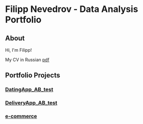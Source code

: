 # Filipp Nevedrov - Data Analysis Portfolio 

## About

Hi, I'm Filipp!


My CV in Russian [pdf](https://github.com/nnefil/portfolio/blob/main/Filipp_Nevedrov_CV_rus.pdf) 

## Portfolio Projects

### [DatingApp_AB_test](https://github.com/nnefil/projects/tree/main/DatingApp_AB_test)

### [DeliveryApp_AB_test](https://github.com/nnefil/projects/tree/main/DeliveryApp_AB_test)

### [e-commerce](https://github.com/nnefil/projects/tree/main/e-commerce)
